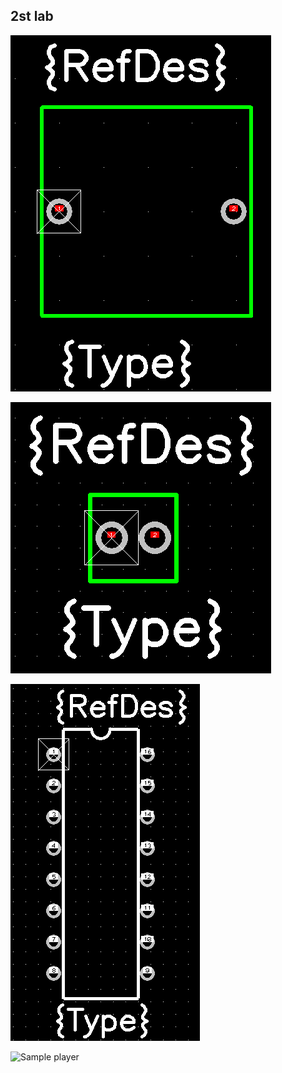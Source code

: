 ## 2st lab

![Sample player](pictures/lab2_CAPACITOR.png)

![Sample player](pictures/lab2_DROSSEL.png)

![Sample player](pictures/lab2_K561IE8.png)

![Sample player](pictures/lab2_KT368.png)

